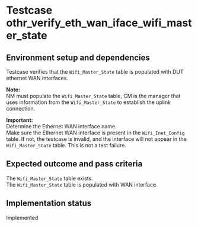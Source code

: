 # Testcase othr_verify_eth_wan_iface_wifi_master_state

## Environment setup and dependencies

Testcase verifies that the `Wifi_Master_State` table is populated with
DUT ethernet WAN interfaces.

**Note:**\
NM must populate the `Wifi_Master_State` table, CM is the manager that uses
information from the `Wifi_Master_State` to establish the uplink connection.

**Important:**\
Determine the Ethernet WAN interface name.\
Make sure the Ethernet WAN interface is present in the `Wifi_Inet_Config`
table. If not, the testcase is invalid, and the interface will not appear in
the `Wifi_Master_State` table. This is not a test failure.

## Expected outcome and pass criteria

The `Wifi_Master_State` table exists.\
The `Wifi_Master_State` table is populated with WAN interface.

## Implementation status

Implemented
